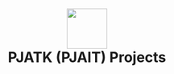 <h1 align="center">
  <div>
    <img width="80" src="![logo](https://github.com/user-attachments/assets/19369345-0a6a-40d9-93f0-aee54ffff521)" alt="" />
  </div>
  PJATK (PJAIT) Projects
</h1>
